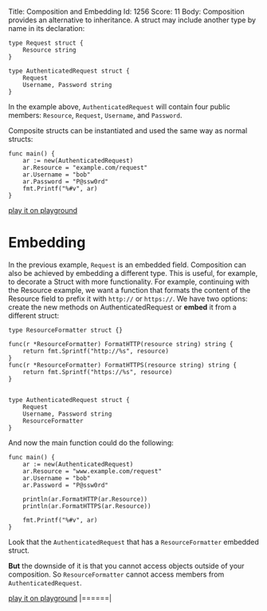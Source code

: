 Title: Composition and Embedding
Id: 1256
Score: 11
Body:
Composition provides an alternative to inheritance. A struct may include another type by name in its declaration:

    type Request struct {
        Resource string
    }

    type AuthenticatedRequest struct {
        Request
        Username, Password string
    }

In the example above, `AuthenticatedRequest` will contain four public members: `Resource`, `Request`, `Username`, and `Password`.

Composite structs can be instantiated and used the same way as normal structs:

    func main() {
        ar := new(AuthenticatedRequest)
        ar.Resource = "example.com/request"
        ar.Username = "bob"
        ar.Password = "P@ssw0rd"
        fmt.Printf("%#v", ar)
    }

[play it on playground](https://play.golang.org/p/MfBhvhNMa-)

# Embedding

In the previous example, `Request` is an embedded field. Composition can also be achieved by embedding a different type. This is useful, for example, to decorate a Struct with more functionality. For example, continuing with the Resource example, we want a function that formats the content of the Resource field to prefix it with `http://` or `https://`. We have two options: create the new methods on AuthenticatedRequest or **embed** it from a different struct:

    type ResourceFormatter struct {}

    func(r *ResourceFormatter) FormatHTTP(resource string) string {
        return fmt.Sprintf("http://%s", resource)
    }
    func(r *ResourceFormatter) FormatHTTPS(resource string) string {
        return fmt.Sprintf("https://%s", resource)
    }


    type AuthenticatedRequest struct {
        Request
        Username, Password string
        ResourceFormatter
    }
    

And now the main function could do the following:

    func main() {
        ar := new(AuthenticatedRequest)
        ar.Resource = "www.example.com/request"
        ar.Username = "bob"
        ar.Password = "P@ssw0rd"

        println(ar.FormatHTTP(ar.Resource))
        println(ar.FormatHTTPS(ar.Resource))

        fmt.Printf("%#v", ar)
    }

Look that the `AuthenticatedRequest` that has a `ResourceFormatter` embedded struct.

**But** the downside of it is that you cannot access objects outside of your composition. So `ResourceFormatter` cannot access members from `AuthenticatedRequest`.

[play it on playground](https://play.golang.org/p/Ngl3D8UW5I)
|======|
